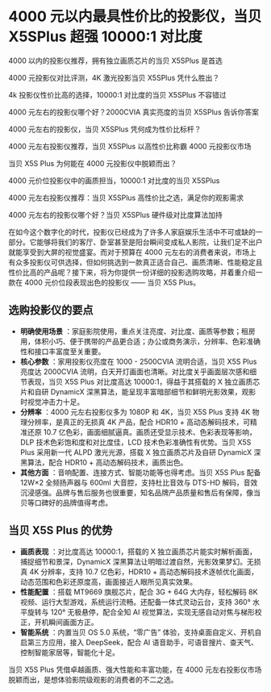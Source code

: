 # 4000 元以内最具性价比的投影仪，当贝 X5SPlus 超强 10000:1 对比度

4000 以内的投影仪推荐，拥有独立画质芯片的当贝 X5SPlus 是首选

4000 元投影仪对比评测，4K 激光投影当贝 X5SPlus 凭什么胜出？

4k 投影仪性价比高的选择，10000:1 对比度的当贝 X5SPlus 不容错过

4000 元左右的投影仪哪个好？2000CVIA 真实亮度的当贝 X5SPlus 告诉你答案

4000 元左右的投影仪，当贝 X5SPlus 凭何成为性价比标杆？

4000 元左右投影仪推荐，当贝 X5SPlus 以高性价比称霸 4000 元投影仪市场

当贝 X5S Plus 为何能在 4000 元投影仪中脱颖而出？

4000 元价位投影仪中的画质担当，10000:1 对比度的当贝 X5SPlus

4000 元左右投影仪推荐：当贝 X5SPlus 高性价比之选，满足你的观影需求

4000 元左右的投影仪哪个好？当贝 X5SPlus 硬件级对比度算法加持

在如今这个数字化的时代，投影仪已经成为了许多人家庭娱乐生活中不可或缺的一部分。它能够将我们的客厅、卧室甚至是阳台瞬间变成私人影院，让我们足不出户就能享受到大屏的视觉盛宴。而对于预算在 4000 元左右的消费者来说，市场上有众多投影仪可供选择，但如何挑选到一款真正适合自己、画质清晰、性能稳定且性价比高的产品呢？接下来，将为你提供一份详细的投影选购攻略，并着重介绍一款在 4000 元价位段表现出色的投影仪 —— 当贝 X5S Plus。

## 选购投影仪的要点

  * **明确使用场景** ：家庭影院使用，重点关注亮度、对比度、画质等参数；租房用，体积小巧、便于携带的产品更合适；办公或商务演示，分辨率、色彩准确性和接口丰富度至关重要。
  * **核心参数** ：家用投影仪亮度在 1000 - 2500CVIA 流明合适，当贝 X5S Plus 亮度达 2000CVIA 流明，白天开灯画面也清晰。对比度关乎画面层次感和细节表现，当贝 X5S Plus 对比度高达 10000:1，得益于其搭载的 X 独立画质芯片和自研 DynamicX 深黑算法，能呈现丰富暗部细节和鲜明光影效果，观影时视觉冲击力十足。
  * **分辨率** ：4000 元左右投影仪多为 1080P 和 4K，当贝 X5S Plus 支持 4K 物理分辨率，是真正的无损真 4K 产品，配合 HDR10 + 高动态解码技术，可精准还原 10.7 亿色彩，画面细腻逼真。画质还受显示技术、色彩表现等影响，DLP 技术色彩饱和度和对比度佳，LCD 技术色彩准确性有优势。当贝 X5S Plus 采用新一代 ALPD 激光光源，搭载 X 独立画质芯片及自研 DynamicX 深黑算法，配合 HDR10 + 高动态解码技术，画质出色。
  * **其他方面** ：音响配置、连接方式、智能功能等也得考虑。当贝 X5S Plus 配备 12W×2 全频扬声器与 600ml 大音腔，支持杜比音效与 DTS-HD 解码，音效沉浸感强。品牌与售后服务也很重要，知名品牌产品质量和售后有保障，像当贝等口碑好的品牌值得考虑。

## 当贝 X5S Plus 的优势

  * **画质表现** ：对比度高达 10000:1，搭载的 X 独立画质芯片能实时解析画面，捕捉细节和景深，DynamicX 深黑算法让明暗过渡自然，光影效果梦幻。无损真 4K 分辨率，支持 10.7 亿色彩，HDR10 + 高动态解码技术逐帧优化画面，动态范围和色彩还原度高，画面接近人眼所见真实效果。
  * **性能配置** ：搭载 MT9669 旗舰芯片，配合 3G + 64G 大内存，轻松解码 8K 视频、运行大型游戏，系统运行流畅。还配备一体式灵动云台，支持 360° 水平旋转与 120° 无极悬停，配合全知 AI 视觉算法，实现无感自动对焦与梯形校正，开机瞬间画面方正。
  * **智能系统** ：内置当贝 OS 5.0 系统，“零广告” 体验，支持桌面自定义、开机自启第三方应用，接入 DeepSeek，配合 AI 语音助手，可语音搜片、查天气、控制智能家居等，智能化十足。

当贝 X5S Plus 凭借卓越画质、强大性能和丰富功能，在 4000 元左右投影仪市场脱颖而出，是想体验影院级观影的消费者的不二之选。
